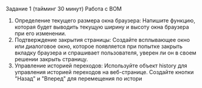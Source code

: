 Задание 1 (тайминг 30 минут)
Работа с BOM
1. Определение текущего размера окна браузера:
 Напишите функцию, которая будет выводить текущую
ширину и высоту окна браузера при его изменении.
2. Подтверждение закрытия страницы:
 Создайте всплывающее окно или диалоговое окно,
которое появляется при попытке закрыть вкладку
браузера и спрашивает пользователя, уверен ли он в
своем решении закрыть страницу.
3. Управление историей переходов:
 Используйте объект history для управления историей
переходов на веб-странице. Создайте кнопки "Назад" и
"Вперед" для перемещения по истори
